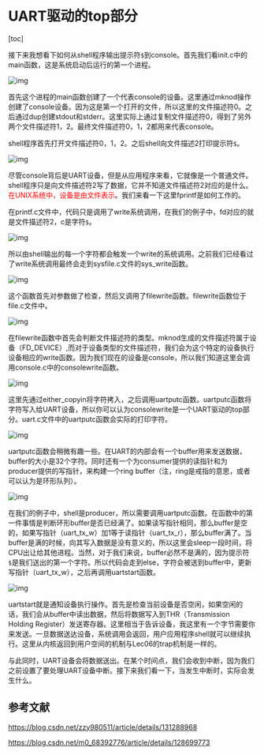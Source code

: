 # UART驱动的top部分

[toc]

接下来我想看下如何从shell程序输出提示符`$`到console。首先我们看init.c中的main函数，这是系统启动后运行的第一个进程。

![img](.assets/image%20(378).png)

首先这个进程的main函数创建了一个代表console的设备。这里通过mknod操作创建了console设备。因为这是第一个打开的文件，所以这里的文件描述符0。之后通过dup创建stdout和stderr。这里实际上通过复制文件描述符0，得到了另外两个文件描述符1，2。最终文件描述符0，1，2都用来代表console。

shell程序首先打开文件描述符0，1，2。之后shell向文件描述2打印提示符`$`。

![img](.assets/image%20(416).png)

尽管console背后是UART设备，但是从应用程序来看，它就像是一个普通文件。shell程序只是向文件描述符2写了数据，它并不知道文件描述符2对应的是什么。<font color=red>在UNIX系统中，设备是由文件表示</font>。我们来看一下这里fprintf是如何工作的。

在printf.c文件中，代码只是调用了write系统调用，在我们的例子中，fd对应的就是文件描述符2，c是字符`$`。

![img](.assets/image%20(405).png)

所以由shell输出的每一个字符都会触发一个write的系统调用。之前我们已经看过了write系统调用最终会走到sysfile.c文件的sys_write函数。

![img](.assets/image%20(368).png)

这个函数首先对参数做了检查，然后又调用了filewrite函数。filewrite函数位于file.c文件中。

![img](.assets/image%20(413).png)

在filewrite函数中首先会判断文件描述符的类型。mknod生成的文件描述符属于设备（FD_DEVICE）,而对于设备类型的文件描述符，我们会为这个特定的设备执行设备相应的write函数。因为我们现在的设备是console，所以我们知道这里会调用console.c中的consolewrite函数。

![img](.assets/image%20(367).png)

这里先通过either_copyin将字符拷入，之后调用uartputc函数。uartputc函数将字符写入给UART设备，所以你可以认为consolewrite是一个UART驱动的top部分。uart.c文件中的uartputc函数会实际的打印字符。

![img](.assets/image%20(435).png)

uartputc函数会稍微有趣一些。在UART的内部会有一个buffer用来发送数据，buffer的大小是32个字符。同时还有一个为consumer提供的读指针和为producer提供的写指针，来构建一个ring buffer（注，ring是戒指的意思，或者可以认为是环形队列）。

![img](.assets/image%20(382).png)

在我们的例子中，shell是producer，所以需要调用uartputc函数。在函数中的第一件事情是判断环形buffer是否已经满了。如果读写指针相同，那么buffer是空的，如果写指针（uart_tx_w）加1等于读指针（uart_tx_r），那么buffer满了。当buffer是满的时候，向其写入数据是没有意义的，所以这里会sleep一段时间，将CPU出让给其他进程。当然，对于我们来说，buffer必然不是满的，因为提示符`$`是我们送出的第一个字符。所以代码会走到else，字符会被送到buffer中，更新写指针（uart_tx_w），之后再调用uartstart函数。

![img](.assets/image%20(418).png)

uartstart就是通知设备执行操作。首先是检查当前设备是否空闲，如果空闲的话，我们会从buffer中读出数据，然后将数据写入到THR（Transmission Holding Register）发送寄存器。这里相当于告诉设备，我这里有一个字节需要你来发送。一旦数据送达设备，系统调用会返回，用户应用程序shell就可以继续执行。这里从内核返回到用户空间的机制与Lec06的trap机制是一样的。

与此同时，UART设备会将数据送出。在某个时间点，我们会收到中断，因为我们之前设置了要处理UART设备中断。接下来我们看一下，当发生中断时，实际会发生什么。







## 参考文献

https://blog.csdn.net/zzy980511/article/details/131288968

https://blog.csdn.net/m0_68392776/article/details/128699773
